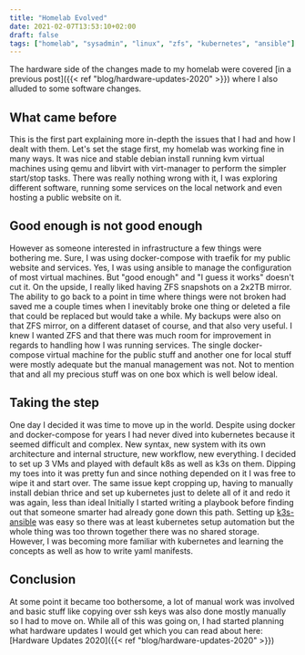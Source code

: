 ```yaml
---
title: "Homelab Evolved"
date: 2021-02-07T13:53:10+02:00
draft: false
tags: ["homelab", "sysadmin", "linux", "zfs", "kubernetes", "ansible"]
---
```


The hardware side of the changes made to my homelab were covered [in a previous post]({{< ref "blog/hardware-updates-2020" >}}) where I also alluded to some software changes.

## What came before
This is the first part explaining more in-depth the issues that I had and how I dealt with them.
Let's set the stage first, my homelab was working fine in many ways.
It was nice and stable debian install running kvm virtual machines using qemu and libvirt with virt-manager to perform the simpler start/stop tasks.
There was really nothing wrong with it, I was exploring different software, running some services on the local network and even hosting a public website on it.

## Good enough is not good enough
However as someone interested in infrastructure a few things were bothering me.
Sure, I was using docker-compose with traefik for my public website and services.
Yes, I was using ansible to manage the configuration of most virtual machines.
But "good enough" and "I guess it works" doesn't cut it.
On the upside, I really liked having ZFS snapshots on a 2x2TB mirror.
The ability to go back to a point in time where things were not broken had saved me a couple times when I inevitably broke one thing or deleted a file that could be replaced but would take a while.
My backups were also on that ZFS mirror, on a different dataset of course, and that also very useful.
I knew I wanted ZFS and that there was much room for improvement in regards to handling how I was running services. The single docker-compose virtual machine for the public stuff and another one for local stuff were mostly adequate but the manual management was not.
Not to mention that and all my precious stuff was on one box which is well below ideal.

## Taking the step
One day I decided it was time to move up in the world.
Despite using docker and docker-compose for years I had never dived into kubernetes because it seemed difficult and complex.
New syntax, new system with its own architecture and internal structure, new workflow, new everything.
I decided to set up 3 VMs and played with default k8s as well as k3s on them.
Dipping my toes into it was pretty fun and since nothing depended on it I was free to wipe it and start over.
The same issue kept cropping up, having to manually install debian thrice and set up kubernetes just to delete all of it and redo it was again, less than ideal
Initially I started writing a playbook before finding out that someone smarter had already gone down this path.
Setting up [k3s-ansible](https://github.com/k3s-io/k3s-ansible) was easy so there was at least kubernetes setup automation but the whole thing was too thrown together there was no shared storage.
However, I was becoming more familiar with kubernetes and learning the concepts as well as how to write yaml manifests.

## Conclusion
At some point it became too bothersome, a lot of manual work was involved and basic stuff like copying over ssh keys was also done mostly manually so I had to move on.
While all of this was going on, I had started planning what hardware updates I would get which you can read about here: [Hardware Updates 2020]({{< ref "blog/hardware-updates-2020" >}})
